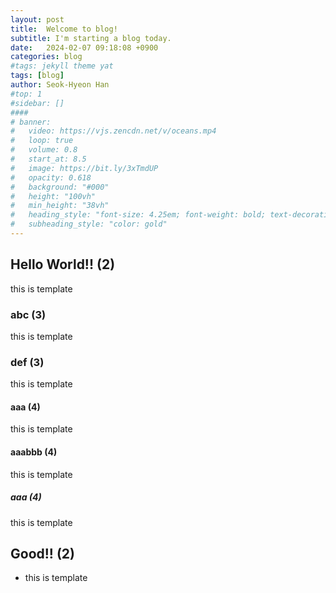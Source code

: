 ```yaml
---
layout: post
title:  Welcome to blog!
subtitle: I'm starting a blog today.
date:   2024-02-07 09:18:08 +0900
categories: blog
#tags: jekyll theme yat
tags: [blog]
author: Seok-Hyeon Han
#top: 1
#sidebar: []
####
# banner:
#   video: https://vjs.zencdn.net/v/oceans.mp4
#   loop: true
#   volume: 0.8
#   start_at: 8.5
#   image: https://bit.ly/3xTmdUP
#   opacity: 0.618
#   background: "#000"
#   height: "100vh"
#   min_height: "38vh"
#   heading_style: "font-size: 4.25em; font-weight: bold; text-decoration: underline"
#   subheading_style: "color: gold"
---
```


## Hello World!! (2)
this is template

### abc (3)
this is template

### def (3)
this is template

#### aaa (4)
this is template

#### aaabbb (4)
this is template

##### aaa (4)
this is template

## Good!! (2)
- this is template